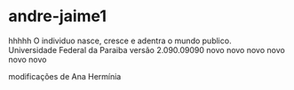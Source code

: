 # andre-jaime1 
hhhhh
O individuo nasce, cresce e adentra o mundo publico.  
Universidade Federal da Paraiba 
versão 2.090.09090
novo novo novo novo 
novo novo

modificações de Ana Hermínia

